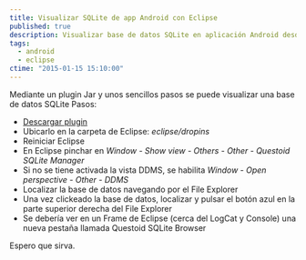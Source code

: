 ```yaml
---
title: Visualizar SQLite de app Android con Eclipse
published: true
description: Visualizar base de datos SQLite en aplicación Android desde IDE Eclipse
tags: 
  - android
  - eclipse
ctime: "2015-01-15 15:10:00"
---
```


Mediante un plugin Jar y unos sencillos pasos se puede visualizar una base de datos SQLite Pasos:

*   [Descargar plugin](https://drive.google.com/uc?export=download&id=0B62RQ5qnJbU1cHNLaVRIVnZCd2M "Enlace a descarga delPlugin")
*   Ubicarlo en la carpeta de Eclipse: _eclipse/dropins_
*   Reiniciar Eclipse
*   En Eclipse pinchar en _Window - Show view - Others - Other - Questoid SQLite Manager_
*   Si no se tiene activada la vista DDMS, se habilita _Window - Open perspective - Other - DDMS_
*   Localizar la base de datos navegando por el File Explorer
*   Una vez clickeado la base de datos, localizar y pulsar el botón azul en la parte superior derecha del File Explorer
*   Se debería ver en un Frame de Eclipse (cerca del LogCat y Console) una nueva pestaña llamada Questoid SQLite Browser

Espero que sirva.